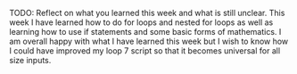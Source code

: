 TODO: Reflect on what you learned this week and what is still unclear.
This week I have learned how to do for loops and nested for loops as well as learning how to use if statements and some basic forms of mathematics. I am overall happy with what I have learned this week but I wish to know how I could have improved my loop 7 script so that it becomes universal for all size inputs.
